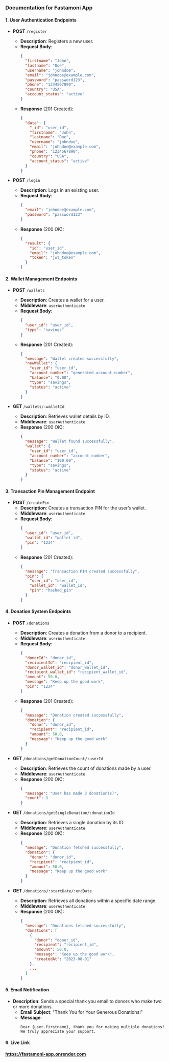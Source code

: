 ### Documentation for Fastamoni App

#### 1. **User Authentication Endpoints**

- **POST** `/register`
  - **Description**: Registers a new user.
  - **Request Body**:
    ```json
    {
      "firstname": "John",
      "lastname": "Doe",
      "username": "johndoe",
      "email": "johndoe@example.com",
      "password": "password123",
      "phone": "1234567890",
      "country": "USA",
      "account_status": "active"
    }
    ```
  - **Response** (201 Created):
    ```json
    {
      "data": {
        "_id": "user_id",
        "firstname": "John",
        "lastname": "Doe",
        "username": "johndoe",
        "email": "johndoe@example.com",
        "phone": "1234567890",
        "country": "USA",
        "account_status": "active"
      }
    }
    ```

- **POST** `/login`
  - **Description**: Logs in an existing user.
  - **Request Body**:
    ```json
    {
      "email": "johndoe@example.com",
      "password": "password123"
    }
    ```
  - **Response** (200 OK):
    ```json
    {
      "result": {
        "id": "user_id",
        "email": "johndoe@example.com",
        "token": "jwt_token"
      }
    }
    ```

#### 2. **Wallet Management Endpoints**

- **POST** `/wallets`
  - **Description**: Creates a wallet for a user.
  - **Middleware**: `userAuthenticate`
  - **Request Body**:
    ```json
    {
      "user_id": "user_id",
      "type": "savings"
    }
    ```
  - **Response** (201 Created):
    ```json
    {
      "message": "Wallet created successfully",
      "newWallet": {
        "user_id": "user_id",
        "account_number": "generated_account_number",
        "balance": "0.00",
        "type": "savings",
        "status": "active"
      }
    }
    ```

- **GET** `/wallets/:walletId`
  - **Description**: Retrieves wallet details by ID.
  - **Middleware**: `userAuthenticate`
  - **Response** (200 OK):
    ```json
    {
      "message": "Wallet found successfully",
      "wallet": {
        "user_id": "user_id",
        "account_number": "account_number",
        "balance": "100.00",
        "type": "savings",
        "status": "active"
      }
    }
    ```

#### 3. **Transaction Pin Management Endpoint**

- **POST** `/createPin`
  - **Description**: Creates a transaction PIN for the user’s wallet.
  - **Middleware**: `userAuthenticate`
  - **Request Body**:
    ```json
    {
      "user_id": "user_id",
      "wallet_id": "wallet_id",
      "pin": "1234"
    }
    ```
  - **Response** (201 Created):
    ```json
    {
      "message": "Transaction PIN created successfully",
      "pin": {
        "user_id": "user_id",
        "wallet_id": "wallet_id",
        "pin": "hashed_pin"
      }
    }
    ```

#### 4. **Donation System Endpoints**

- **POST** `/donations`
  - **Description**: Creates a donation from a donor to a recipient.
  - **Middleware**: `userAuthenticate`
  - **Request Body**:
    ```json
    {
      "donorId": "donor_id",
      "recipientId": "recipient_id",
      "donor_wallet_id": "donor_wallet_id",
      "recipient_wallet_id": "recipient_wallet_id",
      "amount": 50.0,
      "message": "Keep up the good work",
      "pin": "1234"
    }
    ```
  - **Response** (201 Created):
    ```json
    {
      "message": "Donation created successfully",
      "donation": {
        "donor": "donor_id",
        "recipient": "recipient_id",
        "amount": 50.0,
        "message": "Keep up the good work"
      }
    }
    ```

- **GET** `/donations/getDonationCount/:userId`
  - **Description**: Retrieves the count of donations made by a user.
  - **Middleware**: `userAuthenticate`
  - **Response** (200 OK):
    ```json
    {
      "message": "User has made 3 donation(s)",
      "count": 3
    }
    ```

- **GET** `/donations/getSingleDonation/:donationId`
  - **Description**: Retrieves a single donation by its ID.
  - **Middleware**: `userAuthenticate`
  - **Response** (200 OK):
    ```json
    {
      "message": "Donation fetched successfully",
      "donation": {
        "donor": "donor_id",
        "recipient": "recipient_id",
        "amount": 50.0,
        "message": "Keep up the good work"
      }
    }
    ```

- **GET** `/donations/:startDate/:endDate`
  - **Description**: Retrieves all donations within a specific date range.
  - **Middleware**: `userAuthenticate`
  - **Response** (200 OK):
    ```json
    {
      "message": "Donations fetched successfully",
      "donations": [
        {
          "donor": "donor_id",
          "recipient": "recipient_id",
          "amount": 50.0,
          "message": "Keep up the good work",
          "createdAt": "2023-08-01"
        },
        ...
      ]
    }
    ```

#### 5. **Email Notification**

- **Description**: Sends a special thank you email to donors who make two or more donations.
  - **Email Subject**: "Thank You for Your Generous Donations!"
  - **Message**: 
    ```
    Dear {user.firstname}, thank you for making multiple donations! We truly appreciate your support.
    ```

#### 6. **Live Link**

**https://fastamoni-app.onrender.com**

